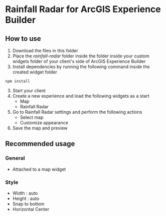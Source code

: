 # Rainfall Radar for ArcGIS Experience Builder

## How to use

1. Download the files in this folder
2. Place the _rainfall-radar_ folder inside the folder inside your custom widgets folder of your client's side of ArcGIS Experience Builder
3. Install dependencies by running the following command inside the created widget folder

```
npm install
```

3. Start your client
4. Create a new experience and load the following widgets as a start
   - Map
   - Rainfall Radar
5. Go to Rainfall Radar settings and perform the following actions
   - Select map
   - Customize appearance
6. Save the map and preview

## Recommended usage

### General

- Attached to a map widget

### Style

- Width : auto
- Height : auto
- Snap to bottom
- Horizontal Center
